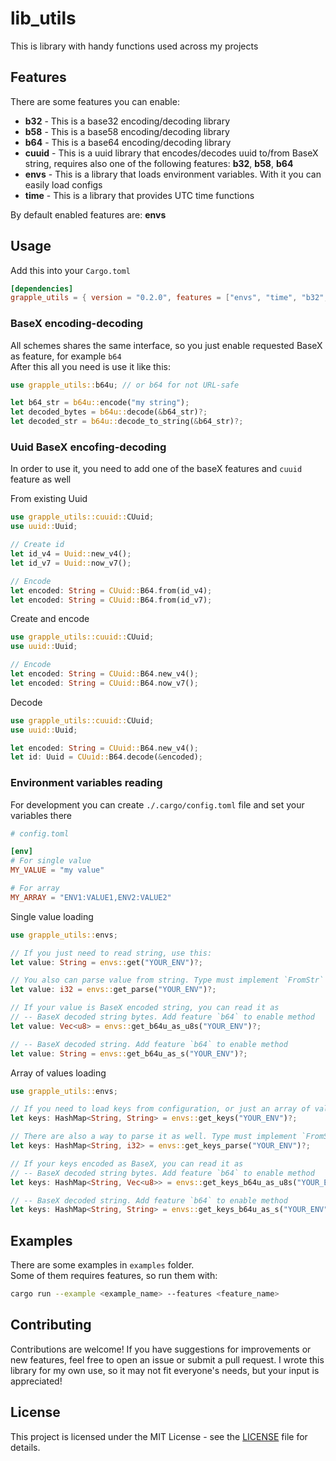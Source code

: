# lib_utils

This is library with handy functions used across my projects

## Features

There are some features you can enable:

- **b32** - This is a base32 encoding/decoding library
- **b58** - This is a base58 encoding/decoding library
- **b64** - This is a base64 encoding/decoding library
- **cuuid** - This is a uuid library that encodes/decodes uuid to/from BaseX string, requires also one of the following features: **b32**, **b58**, **b64**
- **envs** - This is a library that loads environment variables. With it you can easily load configs
- **time** - This is a library that provides UTC time functions

By default enabled features are: **envs**

## Usage

Add this into your `Cargo.toml`

```toml
[dependencies]
grapple_utils = { version = "0.2.0", features = ["envs", "time", "b32", "b58", "b64", "cuuid"] }
```

### BaseX encoding-decoding

All schemes shares the same interface, so you just enable requested BaseX as feature, for example `b64`  
After this all you need is use it like this:

```rust
use grapple_utils::b64u; // or b64 for not URL-safe

let b64_str = b64u::encode("my string");
let decoded_bytes = b64u::decode(&b64_str)?;
let decoded_str = b64u::decode_to_string(&b64_str)?;
```

### Uuid BaseX encofing-decoding

In order to use it, you need to add one of the baseX features and `cuuid` feature as well

From existing Uuid

```rust
use grapple_utils::cuuid::CUuid;
use uuid::Uuid;

// Create id
let id_v4 = Uuid::new_v4();
let id_v7 = Uuid::now_v7();

// Encode
let encoded: String = CUuid::B64.from(id_v4);
let encoded: String = CUuid::B64.from(id_v7);
```

Create and encode

```rust
use grapple_utils::cuuid::CUuid;
use uuid::Uuid;

// Encode
let encoded: String = CUuid::B64.new_v4();
let encoded: String = CUuid::B64.now_v7();
```

Decode

```rust
use grapple_utils::cuuid::CUuid;
use uuid::Uuid;

let encoded: String = CUuid::B64.new_v4();
let id: Uuid = CUuid::B64.decode(&encoded);
```

### Environment variables reading

For development you can create `./.cargo/config.toml` file and set your variables there

```toml
# config.toml

[env]
# For single value
MY_VALUE = "my value"

# For array
MY_ARRAY = "ENV1:VALUE1,ENV2:VALUE2"
```

Single value loading

```rust
use grapple_utils::envs;

// If you just need to read string, use this:
let value: String = envs::get("YOUR_ENV")?;

// You also can parse value from string. Type must implement `FromStr` trait
let value: i32 = envs::get_parse("YOUR_ENV")?;

// If your value is BaseX encoded string, you can read it as
// -- BaseX decoded string bytes. Add feature `b64` to enable method
let value: Vec<u8> = envs::get_b64u_as_u8s("YOUR_ENV")?;

// -- BaseX decoded string. Add feature `b64` to enable method
let value: String = envs::get_b64u_as_s("YOUR_ENV")?;
```

Array of values loading

```rust
use grapple_utils::envs;

// If you need to load keys from configuration, or just an array of values, use this
let keys: HashMap<String, String> = envs::get_keys("YOUR_ENV")?;

// There are also a way to parse it as well. Type must implement `FromStr` trait
let keys: HashMap<String, i32> = envs::get_keys_parse("YOUR_ENV")?;

// If your keys encoded as BaseX, you can read it as
// -- BaseX decoded string bytes. Add feature `b64` to enable method
let keys: HashMap<String, Vec<u8>> = envs::get_keys_b64u_as_u8s("YOUR_ENV")?;

// -- BaseX decoded string. Add feature `b64` to enable method
let keys: HashMap<String, String> = envs::get_keys_b64u_as_s("YOUR_ENV")?;
```

## Examples

There are some examples in `examples` folder.  
Some of them requires features, so run them with:

```bash
cargo run --example <example_name> --features <feature_name>
```

## Contributing

Contributions are welcome! If you have suggestions for improvements or new features, feel free to open an issue or submit a pull request. I wrote this library for my own use, so it may not fit everyone's needs, but your input is appreciated!

## License

This project is licensed under the MIT License - see the [LICENSE](LICENSE) file for details.
